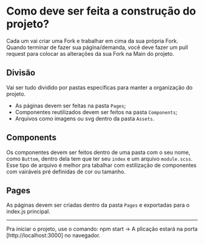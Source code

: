 # Como deve ser feita a construção do projeto?

Cada um vai criar uma Fork e trabalhar em cima da sua própria Fork. Quando terminar de fazer sua página/demanda, você deve fazer um pull request para colocar as alterações da sua Fork na Main do projeto.

## Divisão

Vai ser tudo dividido por pastas específicas para manter a organização do projeto.
- As páginas devem ser feitas na pasta `Pages`;
- Componentes reutilizados devem ser feitos na pasta `Components`;
- Arquivos como imagens ou svg dentro da pasta `Assets`.

## Components

Os componentes devem ser feitos dentro de uma pasta com o seu nome, como `Buttom`, dentro dela tem que ter seu `index` e um arquivo `module.scss`. Esse tipo de arquivo é melhor pra tabalhar com estilização de componentes com vairáveis pré definidas de cor ou tamanho.

## Pages

As páginas devem ser criadas dentro da pasta `Pages` e exportadas para o index.js principal.

---

Pra iniciar o projeto, use o comando: npm start
-> A plicação estará na porta [http://localhost:3000] no navegador.